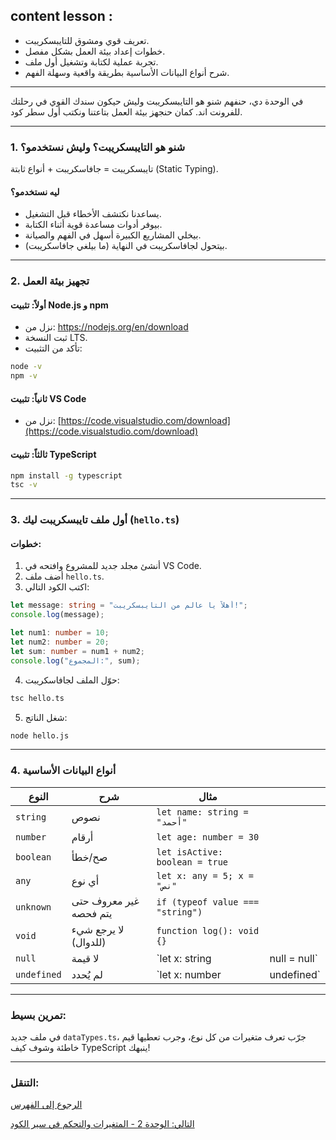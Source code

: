 
## content lesson :

* تعريف قوي ومشوق للتايبسكريبت.
* خطوات إعداد بيئة العمل بشكل مفصل.
* تجربة عملية لكتابة وتشغيل أول ملف.
* شرح أنواع البيانات الأساسية بطريقة واقعية وسهلة الفهم.

---


في الوحدة دي، حنفهم شنو هو التايبسكريبت وليش حيكون سندك القوي في رحلتك للفرونت اند. كمان حنجهز بيئة العمل بتاعتنا ونكتب أول سطر كود.

---

### 1. شنو هو التايبسكريبت؟ وليش نستخدمو؟

تايبسكريبت = جافاسكريبت + أنواع ثابتة (Static Typing).

#### ليه نستخدمو؟
-  يساعدنا نكتشف الأخطاء قبل التشغيل.
-  بيوفر أدوات مساعدة قوية أثناء الكتابة.
-  بيخلي المشاريع الكبيرة أسهل في الفهم والصيانة.
-  بيتحول لجافاسكريبت في النهاية (ما بيلغي جافاسكريبت).

---

### 2. تجهيز بيئة العمل

#### أولاً: تثبيت Node.js و npm
- نزل من: https://nodejs.org/en/download
- ثبت النسخة LTS.
- تأكد من التثبيت:

```bash
node -v
npm -v
````

#### ثانياً: تثبيت VS Code

* نزل من: [https://code.visualstudio.com/download](https://code.visualstudio.com/download)

#### ثالثاً: تثبيت TypeScript

```bash
npm install -g typescript
tsc -v
```

---

### 3. أول ملف تايبسكريبت ليك (`hello.ts`)

#### خطوات:

1. أنشئ مجلد جديد للمشروع وافتحه في VS Code.
2. أضف ملف `hello.ts`.
3. اكتب الكود التالي:

```ts
let message: string = "أهلاً يا عالم من التايبسكريبت!";
console.log(message);

let num1: number = 10;
let num2: number = 20;
let sum: number = num1 + num2;
console.log("المجموع:", sum);
```

4. حوّل الملف لجافاسكريبت:

```bash
tsc hello.ts
```

5. شغل الناتج:

```bash
node hello.js
```

---

### 4. أنواع البيانات الأساسية

| النوع       | شرح                    | مثال                             |               |
| ----------- | ---------------------- | -------------------------------- | ------------- |
| `string`    | نصوص                   | `let name: string = "أحمد"`      |               |
| `number`    | أرقام                  | `let age: number = 30`           |               |
| `boolean`   | صح/خطأ                 | `let isActive: boolean = true`   |               |
| `any`       | أي نوع                 | `let x: any = 5; x = "نص"`       |               |
| `unknown`   | غير معروف حتى يتم فحصه | `if (typeof value === "string")` |               |
| `void`      | لا يرجع شيء (للدوال)   | `function log(): void {}`        |               |
| `null`      | لا قيمة                | \`let x: string                  | null = null\` |
| `undefined` | لم يُحدد               | \`let x: number                  | undefined\`   |

---

### تمرين بسيط:

في ملف جديد `dataTypes.ts`، جرّب تعرف متغيرات من كل نوع، وجرب تعطيها قيم خاطئة وشوف كيف TypeScript ينبهك!

---

### التنقل:

 [الرجوع إلى الفهرس](./introduction.md)

 [التالي: الوحدة 2 - المتغيرات والتحكم في سير الكود](./Unite2_varibles-opretors-controleFlow.md)

